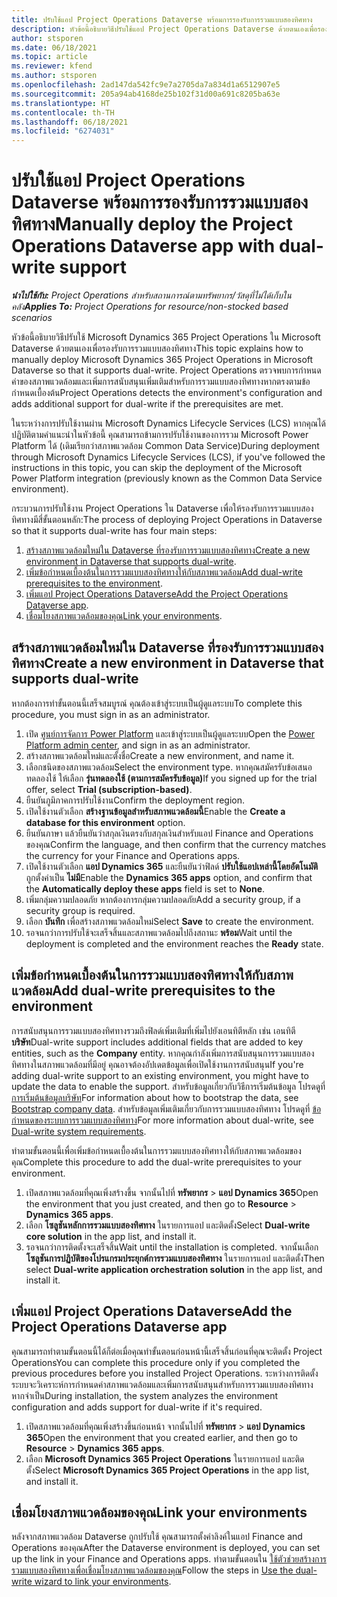 ```yaml
---
title: ปรับใช้แอป Project Operations Dataverse พร้อมการรองรับการรวมแบบสองทิศทาง
description: หัวข้อนี้อธิบายวิธีปรับใช้แอป Project Operations Dataverse ด้วยตนเองเพื่อรองรับการรวมแบบสองทิศทาง
author: stsporen
ms.date: 06/18/2021
ms.topic: article
ms.reviewer: kfend
ms.author: stsporen
ms.openlocfilehash: 2ad147da542fc9e7a2705da7a834d1a6512907e5
ms.sourcegitcommit: 205a94ab4168de25b102f31d00a691c8205ba63e
ms.translationtype: HT
ms.contentlocale: th-TH
ms.lasthandoff: 06/18/2021
ms.locfileid: "6274031"
---
```

# <a name="manually-deploy-the-project-operations-dataverse-app-with-dual-write-support"></a><span data-ttu-id="62efa-103">ปรับใช้แอป Project Operations Dataverse พร้อมการรองรับการรวมแบบสองทิศทาง</span><span class="sxs-lookup"><span data-stu-id="62efa-103">Manually deploy the Project Operations Dataverse app with dual-write support</span></span>

<span data-ttu-id="62efa-104">_**นำไปใช้กับ:** Project Operations สำหรับสถานการณ์ตามทรัพยากร/วัสดุที่ไม่ได้เก็บในคลัง_</span><span class="sxs-lookup"><span data-stu-id="62efa-104">_**Applies To:** Project Operations for resource/non-stocked based scenarios_</span></span>

<span data-ttu-id="62efa-105">หัวข้อนี้อธิบายวิธีปรับใช้ Microsoft Dynamics 365 Project Operations ใน Microsoft Dataverse ด้วยตนเองเพื่อรองรับการรวมแบบสองทิศทาง</span><span class="sxs-lookup"><span data-stu-id="62efa-105">This topic explains how to manually deploy Microsoft Dynamics 365 Project Operations in Microsoft Dataverse so that it supports dual-write.</span></span> <span data-ttu-id="62efa-106">Project Operations ตรวจพบการกำหนดค่าของสภาพแวดล้อมและเพิ่มการสนับสนุนเพิ่มเติมสำหรับการรวมแบบสองทิศทางหากตรงตามข้อกำหนดเบื้องต้น</span><span class="sxs-lookup"><span data-stu-id="62efa-106">Project Operations detects the environment's configuration and adds additional support for dual-write if the prerequisites are met.</span></span>

<span data-ttu-id="62efa-107">ในระหว่างการปรับใช้งานผ่าน Microsoft Dynamics Lifecycle Services (LCS) หากคุณได้ปฏิบัติตามคำแนะนำในหัวข้อนี้ คุณสามารถข้ามการปรับใช้งานของการรวม Microsoft Power Platform ได้ (เดิมเรียกว่าสภาพแวดล้อม Common Data Service)</span><span class="sxs-lookup"><span data-stu-id="62efa-107">During deployment through Microsoft Dynamics Lifecycle Services (LCS), if you've followed the instructions in this topic, you can skip the deployment of the Microsoft Power Platform integration (previously known as the Common Data Service environment).</span></span>

<span data-ttu-id="62efa-108">กระบวนการปรับใช้งาน Project Operations ใน Dataverse เพื่อให้รองรับการรวมแบบสองทิศทางมีสี่ขั้นตอนหลัก:</span><span class="sxs-lookup"><span data-stu-id="62efa-108">The process of deploying Project Operations in Dataverse so that it supports dual-write has four main steps:</span></span>

1. <span data-ttu-id="62efa-109">[สร้างสภาพแวดล้อมใหม่ใน Dataverse ที่รองรับการรวมแบบสองทิศทาง](#create)</span><span class="sxs-lookup"><span data-stu-id="62efa-109">[Create a new environment in Dataverse that supports dual-write](#create).</span></span>
2. <span data-ttu-id="62efa-110">[เพิ่มข้อกำหนดเบื้องต้นในการรวมแบบสองทิศทางให้กับสภาพแวดล้อม](#prerequisites)</span><span class="sxs-lookup"><span data-stu-id="62efa-110">[Add dual-write prerequisites to the environment](#prerequisites).</span></span>
3. <span data-ttu-id="62efa-111">[เพิ่มแอป Project Operations Dataverse](#dataverse)</span><span class="sxs-lookup"><span data-stu-id="62efa-111">[Add the Project Operations Dataverse app](#dataverse).</span></span>
4. <span data-ttu-id="62efa-112">[เชื่อมโยงสภาพแวดล้อมของคุณ](#link)</span><span class="sxs-lookup"><span data-stu-id="62efa-112">[Link your environments](#link).</span></span>

## <a name="create-a-new-environment-in-dataverse-that-supports-dual-write"></a><a name="create"></a><span data-ttu-id="62efa-113">สร้างสภาพแวดล้อมใหม่ใน Dataverse ที่รองรับการรวมแบบสองทิศทาง</span><span class="sxs-lookup"><span data-stu-id="62efa-113">Create a new environment in Dataverse that supports dual-write</span></span>

<span data-ttu-id="62efa-114">หากต้องการทำขั้นตอนนี้เสร็จสมบูรณ์ คุณต้องเข้าสู่ระบบเป็นผู้ดูแลระบบ</span><span class="sxs-lookup"><span data-stu-id="62efa-114">To complete this procedure, you must sign in as an administrator.</span></span>

1. <span data-ttu-id="62efa-115">เปิด [ศูนย์การจัดการ Power Platform](https://admin.powerplatform.com) และเข้าสู่ระบบเป็นผู้ดูแลระบบ</span><span class="sxs-lookup"><span data-stu-id="62efa-115">Open the [Power Platform admin center](https://admin.powerplatform.com), and sign in as an administrator.</span></span>
2. <span data-ttu-id="62efa-116">สร้างสภาพแวดล้อมใหม่และตั้งชื่อ</span><span class="sxs-lookup"><span data-stu-id="62efa-116">Create a new environment, and name it.</span></span>
3. <span data-ttu-id="62efa-117">เลือกชนิดของสภาพแวดล้อม</span><span class="sxs-lookup"><span data-stu-id="62efa-117">Select the environment type.</span></span> <span data-ttu-id="62efa-118">หากคุณสมัครรับข้อเสนอทดลองใช้ ให้เลือก **รุ่นทดลองใช้ (ตามการสมัครรับข้อมูล)**</span><span class="sxs-lookup"><span data-stu-id="62efa-118">If you signed up for the trial offer, select **Trial (subscription-based)**.</span></span>
4. <span data-ttu-id="62efa-119">ยืนยันภูมิภาคการปรับใช้งาน</span><span class="sxs-lookup"><span data-stu-id="62efa-119">Confirm the deployment region.</span></span>
5. <span data-ttu-id="62efa-120">เปิดใช้งานตัวเลือก **สร้างฐานข้อมูลสำหรับสภาพแวดล้อมนี้**</span><span class="sxs-lookup"><span data-stu-id="62efa-120">Enable the **Create a database for this environment** option.</span></span> 
6. <span data-ttu-id="62efa-121">ยืนยันภาษา แล้วยืนยันว่าสกุลเงินตรงกับสกุลเงินสำหรับแอป Finance and Operations ของคุณ</span><span class="sxs-lookup"><span data-stu-id="62efa-121">Confirm the language, and then confirm that the currency matches the currency for your Finance and Operations apps.</span></span>
7. <span data-ttu-id="62efa-122">เปิดใช้งานตัวเลือก **แอป Dynamics 365** และยืนยันว่าฟิลด์ **ปรับใช้แอปเหล่านี้โดยอัตโนมัติ** ถูกตั้งค่าเป็น **ไม่มี**</span><span class="sxs-lookup"><span data-stu-id="62efa-122">Enable the **Dynamics 365 apps** option, and confirm that the **Automatically deploy these apps** field is set to **None**.</span></span>
8. <span data-ttu-id="62efa-123">เพิ่มกลุ่มความปลอดภัย หากต้องการกลุ่มความปลอดภัย</span><span class="sxs-lookup"><span data-stu-id="62efa-123">Add a security group, if a security group is required.</span></span>
9. <span data-ttu-id="62efa-124">เลือก **บันทึก** เพื่อสร้างสภาพแวดล้อมใหม่</span><span class="sxs-lookup"><span data-stu-id="62efa-124">Select **Save** to create the environment.</span></span>
10. <span data-ttu-id="62efa-125">รอจนกว่าการปรับใช้จะเสร็จสิ้นและสภาพแวดล้อมไปถึงสถานะ **พร้อม**</span><span class="sxs-lookup"><span data-stu-id="62efa-125">Wait until the deployment is completed and the environment reaches the **Ready** state.</span></span>

## <a name="add-dual-write-prerequisites-to-the-environment"></a><a name="prerequisites"></a><span data-ttu-id="62efa-126">เพิ่มข้อกำหนดเบื้องต้นในการรวมแบบสองทิศทางให้กับสภาพแวดล้อม</span><span class="sxs-lookup"><span data-stu-id="62efa-126">Add dual-write prerequisites to the environment</span></span>

<span data-ttu-id="62efa-127">การสนับสนุนการรวมแบบสองทิศทางรวมถึงฟิลด์เพิ่มเติมที่เพิ่มไปยังเอนทิตีหลัก เช่น เอนทิตี **บริษัท**</span><span class="sxs-lookup"><span data-stu-id="62efa-127">Dual-write support includes additional fields that are added to key entities, such as the **Company** entity.</span></span> <span data-ttu-id="62efa-128">หากคุณกำลังเพิ่มการสนับสนุนการรวมแบบสองทิศทางในสภาพแวดล้อมที่มีอยู่ คุณอาจต้องอัปเดตข้อมูลเพื่อเปิดใช้งานการสนับสนุน</span><span class="sxs-lookup"><span data-stu-id="62efa-128">If you're adding dual-write support to an existing environment, you might have to update the data to enable the support.</span></span> <span data-ttu-id="62efa-129">สำหรับข้อมูลเกี่ยวกับวิธีการเริ่มต้นข้อมูล โปรดดูที่ [การเริ่มต้นข้อมูลบริษัท](/dynamics365/fin-ops-core/dev-itpro/data-entities/dual-write/bootstrap-company-data)</span><span class="sxs-lookup"><span data-stu-id="62efa-129">For information about how to bootstrap the data, see [Bootstrap company data](/dynamics365/fin-ops-core/dev-itpro/data-entities/dual-write/bootstrap-company-data).</span></span> <span data-ttu-id="62efa-130">สำหรับข้อมูลเพิ่มเติมเกี่ยวกับการรวมแบบสองทิศทาง โปรดดูที่ [ข้อกำหนดของระบบการรวมแบบสองทิศทาง](/dynamics365/fin-ops-core/dev-itpro/data-entities/dual-write/dual-write-system-req)</span><span class="sxs-lookup"><span data-stu-id="62efa-130">For more information about dual-write, see [Dual-write system requirements](/dynamics365/fin-ops-core/dev-itpro/data-entities/dual-write/dual-write-system-req).</span></span>

<span data-ttu-id="62efa-131">ทำตามขั้นตอนนี้เพื่อเพิ่มข้อกำหนดเบื้องต้นในการรวมแบบสองทิศทางให้กับสภาพแวดล้อมของคุณ</span><span class="sxs-lookup"><span data-stu-id="62efa-131">Complete this procedure to add the dual-write prerequisites to your environment.</span></span>

1. <span data-ttu-id="62efa-132">เปิดสภาพแวดล้อมที่คุณเพิ่งสร้างขึ้น จากนั้นไปที่ **ทรัพยากร** \> **แอป Dynamics 365**</span><span class="sxs-lookup"><span data-stu-id="62efa-132">Open the environment that you just created, and then go to **Resource** \> **Dynamics 365 apps**.</span></span>
2. <span data-ttu-id="62efa-133">เลือก **โซลูชันหลักการรวมแบบสองทิศทาง** ในรายการแอป และติดตั้ง</span><span class="sxs-lookup"><span data-stu-id="62efa-133">Select **Dual-write core solution** in the app list, and install it.</span></span>
3. <span data-ttu-id="62efa-134">รอจนกว่าการติดตั้งจะเสร็จสิ้น</span><span class="sxs-lookup"><span data-stu-id="62efa-134">Wait until the installation is completed.</span></span> <span data-ttu-id="62efa-135">จากนั้นเลือก **โซลูชันการปฏิบัติของโปรแกรมประยุกต์การรวมแบบสองทิศทาง** ในรายการแอป และติดตั้ง</span><span class="sxs-lookup"><span data-stu-id="62efa-135">Then select **Dual-write application orchestration solution** in the app list, and install it.</span></span>

## <a name="add-the-project-operations-dataverse-app"></a><a name="dataverse"></a><span data-ttu-id="62efa-136">เพิ่มแอป Project Operations Dataverse</span><span class="sxs-lookup"><span data-stu-id="62efa-136">Add the Project Operations Dataverse app</span></span>

<span data-ttu-id="62efa-137">คุณสามารถทำตามขั้นตอนนี้ได้ก็ต่อเมื่อคุณทำขั้นตอนก่อนหน้านี้เสร็จสิ้นก่อนที่คุณจะติดตั้ง Project Operations</span><span class="sxs-lookup"><span data-stu-id="62efa-137">You can complete this procedure only if you completed the previous procedures before you installed Project Operations.</span></span> <span data-ttu-id="62efa-138">ระหว่างการติดตั้ง ระบบจะวิเคราะห์การกำหนดค่าสภาพแวดล้อมและเพิ่มการสนับสนุนสำหรับการรวมแบบสองทิศทาง หากจำเป็น</span><span class="sxs-lookup"><span data-stu-id="62efa-138">During installation, the system analyzes the environment configuration and adds support for dual-write if it's required.</span></span>

1. <span data-ttu-id="62efa-139">เปิดสภาพแวดล้อมที่คุณเพิ่งสร้างขึ้นก่อนหน้า จากนั้นไปที่ **ทรัพยากร** \> **แอป Dynamics 365**</span><span class="sxs-lookup"><span data-stu-id="62efa-139">Open the environment that you created earlier, and then go to **Resource** \> **Dynamics 365 apps**.</span></span>
2. <span data-ttu-id="62efa-140">เลือก **Microsoft Dynamics 365 Project Operations** ในรายการแอป และติดตั้ง</span><span class="sxs-lookup"><span data-stu-id="62efa-140">Select **Microsoft Dynamics 365 Project Operations** in the app list, and install it.</span></span>

## <a name="link-your-environments"></a><a name="link"></a><span data-ttu-id="62efa-141">เชื่อมโยงสภาพแวดล้อมของคุณ</span><span class="sxs-lookup"><span data-stu-id="62efa-141">Link your environments</span></span>

<span data-ttu-id="62efa-142">หลังจากสภาพแวดล้อม Dataverse ถูกปรับใช้ คุณสามารถตั้งค่าลิงค์ในแอป Finance and Operations ของคุณ</span><span class="sxs-lookup"><span data-stu-id="62efa-142">After the Dataverse environment is deployed, you can set up the link in your Finance and Operations apps.</span></span> <span data-ttu-id="62efa-143">ทำตามขั้นตอนใน [ใช้ตัวช่วยสร้างการรวมแบบสองทิศทางเพื่อเชื่อมโยงสภาพแวดล้อมของคุณ](/dynamics365/fin-ops-core/dev-itpro/data-entities/dual-write/link-your-environment)</span><span class="sxs-lookup"><span data-stu-id="62efa-143">Follow the steps in [Use the dual-write wizard to link your environments](/dynamics365/fin-ops-core/dev-itpro/data-entities/dual-write/link-your-environment).</span></span>
